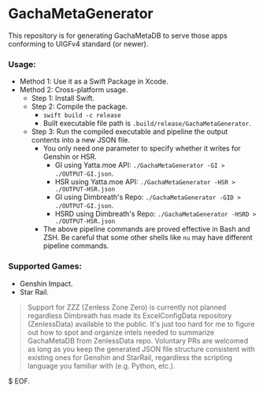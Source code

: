 # GachaMetaGenerator

This repository is for generating GachaMetaDB to serve those apps conforming to UIGFv4 standard (or newer).

### Usage: 

- Method 1: Use it as a Swift Package in Xcode.
- Method 2: Cross-platform usage.
  - Step 1: Install Swift.
  - Step 2: Compile the package.
    - `swift build -c release`
    - Built executable file path is `.build/release/GachaMetaGenerator`.
  - Step 3: Run the compiled executable and pipeline the output contents into a new JSON file.
    - You only need one parameter to specify whether it writes for Genshin or HSR.
      - GI using Yatta.moe API: `./GachaMetaGenerator -GI > ./OUTPUT-GI.json`.
      - HSR using Yatta.moe API: `./GachaMetaGenerator -HSR > ./OUTPUT-HSR.json`
      - GI using Dimbreath's Repo: `./GachaMetaGenerator -GID > ./OUTPUT-GI.json`.
      - HSRD using Dimbreath's Repo: `./GachaMetaGenerator -HSRD > ./OUTPUT-HSR.json`
    - The above pipeline commands are proved effective in Bash and ZSH. Be careful that some other shells like `nu` may have different pipeline commands.

### Supported Games:

- Genshin Impact.
- Star Rail.

> Support for ZZZ (Zenless Zone Zero) is currently not planned regardless Dimbreath has made its ExcelConfigData repository (ZenlessData) available to the public. It's just too hard for me to figure out how to spot and organize intels needed to summarize GachaMetaDB from ZenlessData repo. Voluntary PRs are welcomed as long as you keep the generated JSON file structure consistent with existing ones for Genshin and StarRail, regardless the scripting language you familiar with (e.g. Python, etc.).

$ EOF.
